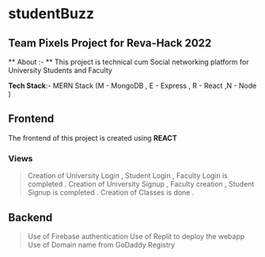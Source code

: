 # studentBuzz
## Team Pixels Project for Reva-Hack 2022

** About :- ** 
This project is technical cum Social networking platform for University 		  Students and Faculty 

**Tech Stack**:- MERN Stack  (M - MongoDB , E - Express , R - React ,N - Node  )


## Frontend

The frontend of this project is created using **REACT**

### Views

>Creation of  University Login , Student Login , Faculty Login is completed . 
>Creation of University Signup , Faculty creation , Student Signup is completed .
>Creation of Classes is done .


##  Backend
>Use of Firebase authentication
>Use of Replit to deploy the webapp
>Use of Domain name from GoDaddy Registry 

